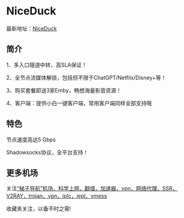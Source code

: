 # NiceDuck

最新地址：[NiceDuck](https://u.niceduck.cc/#/register?code=iwHVKyji)

## 简介

1、多入口隧道中转，高SLA保证！

2、全节点流媒体解锁，包括但不限于ChatGPT/Netfilx/Disney+等！

3、购买套餐即送3家Emby，畅想海量影音资源！

4、客户端：提供小白一键客户端，常用客户端同样全部支持哦

## 特色

节点速度高达5 Gbps

Shadowsocks协议，全平台支持！

## 更多机场

关注[“梯子导航”机场，科学上网，翻墙，加速器，vpn，网络代理，SSR，V2RAY，trojan，vpn，iplc，iepl，vmess](https://tzdaohang.com/)

收藏夹关注，以备不时之需!

